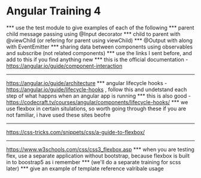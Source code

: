 Angular Training 4
==================
*** use the test module to give examples of each of the following
*** parent child message passing using @Input decorator
*** child to parent with @viewChild (or refering for parent using viewChild)
*** @Output with along with EventEmitter
*** sharing data between components using observables and subscribe (not related components)
*** use the links I sent before, and add to this if you find anything new
*** this is the official documentation -
https://angular.io/guide/component-interaction
***
https://angular.io/guide/architecture
*** angular lifecycle hooks -
https://angular.io/guide/lifecycle-hooks
, follow this and undetstand each step of what happns when an angular app is running 
*** this is also good -
https://codecraft.tv/courses/angular/components/lifecycle-hooks/
*** we use flexbox in certain situlations, so worth going through these if you are not familiar, i have used these sites beofre
***
https://css-tricks.com/snippets/css/a-guide-to-flexbox/
***
https://www.w3schools.com/css/css3_flexbox.asp
*** when you are testing flex, use a separate application without bootstrap, because flexbox is built in to boostrap5 as i remember
*** (we'll do a separate training for scss later)
*** give an example of template reference valribale usage
